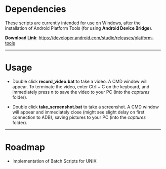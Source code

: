# Dependencies

These scripts are currently intended for use on Windows, after the installation of Android Platform Tools (for using **Android Device Bridge**).

**Download Link**: https://developer.android.com/studio/releases/platform-tools

---

# Usage
* Double click **record_video.bat** to take a video. A CMD window will appear. To terminate the video, enter Ctrl + C on the keyboard, and immediately press *n* to save the video to your PC (into the *captures* folder).

* Double click **take_screenshot.bat** to take a screenshot. A CMD window will appear and immediately close (might see slight delay on first connection to ADB), saving pictures to your PC (into the *captures* folder).
---

# Roadmap
* Implementation of Batch Scripts for UNIX